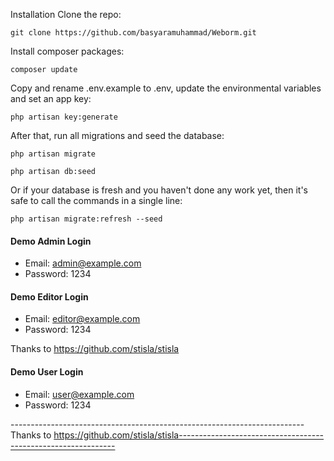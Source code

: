 Installation
Clone the repo:
```shell
git clone https://github.com/basyaramuhammad/Weborm.git
```
Install composer packages:
```shell
composer update
```

Copy and rename .env.example to .env, update the environmental variables and set an app key:
```shell
php artisan key:generate
```

After that, run all migrations and seed the database:
```shell
php artisan migrate
```
```shell
php artisan db:seed
```

Or if your database is fresh and you haven't done any work yet, then it's safe to call the commands in a single line:
```shell
php artisan migrate:refresh --seed
```
#### Demo Admin Login
*  Email: admin@example.com
*  Password: 1234

#### Demo Editor Login
*  Email: editor@example.com
*  Password: 1234

Thanks to https://github.com/stisla/stisla

#### Demo User Login
*  Email: user@example.com
*  Password: 1234

-------------------------------------------------------------------------Thanks to https://github.com/stisla/stisla--------------------------------------------------------------
